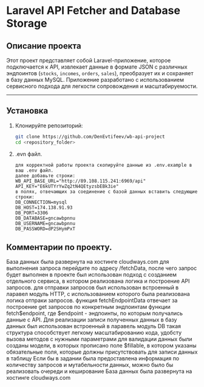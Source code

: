# Laravel API Fetcher and Database Storage

## Описание проекта
Этот проект представляет собой Laravel-приложение, которое подключается к API, извлекает данные в формате JSON с различных эндпоинтов (`stocks`, `incomes`, `orders`, `sales`), преобразует их и сохраняет в базу данных MySQL. Приложение разработано с использованием сервисного подхода для легкости сопровождения и масштабируемости.

---

## Установка

1. Клонируйте репозиторий:
   ```bash
   git clone https://github.com/DenEvtifeev/wb-api-project
   cd <repository_folder>
   
2. .evn файл.
    ```
    для корректной работы проекта скопируйте данные из .env.example в ваш .env файл.
    далее добавьте строки:
    WB_API_BASE_URL="http://89.108.115.241:6969/api"
    API_KEY="E6kUTYrYwZq2tN4QEtyzsbEBk3ie"
    в полях, отвечающих за соединение с базой данных вставить следующие строки:
    DB_CONNECTION=mysql
    DB_HOST=174.138.91.93
    DB_PORT=3306
    DB_DATABASE=gncawbpnnu
    DB_USERNAME=gncawbpnnu
    DB_PASSWORD=dP2SHymPxT
## Комментарии по проекту.
База данных была развернута на хостинге cloudways.com
для выполнения запроса перейдите по адресу /fetchData, после чего запрос будет выполнен
в проекте был использован подход с созданием отдельного сервиса, в котором реализована логика и построение API запросов.
для отправки запросов был использован встроенный в ларавел модуль HTTP, с использованием которого была реализована логика отпраки запросов.
функция fetchEndpointData отвечает за построение get запросов по конкретным эндпоинтам
функции fetch$endpoint, где $endpoint - эндпоинты, по которым получались данные с API.
Для реализации записи полученных данных в базу данных был использован встроенный в ларавель модуль DB
такая структура способствует легкому масштабированию кода, удобсту вызова методов с нужными параметрами
для валидации данных были созданы модели, в которых прописано поле $fillable, в котором указаны обязательные поля, которые должны присутствовать для записи данных в таблицу
Если бы в задании была предоставлена информация по количеству запросов и мутабельности данных, можно было бы реализовать очереди и кеширование
База данных была развернута на хостинге cloudways.com
